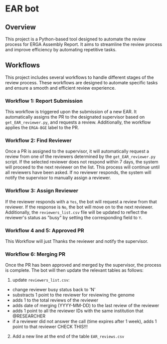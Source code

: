 # EAR bot


## Overview

This project is a Python-based tool designed to automate the review process for ERGA Assembly Report. It aims to streamline the review process and improve efficiency by automating repetitive tasks.

## Workflows

This project includes several workflows to handle different stages of the review process. These workflows are designed to automate specific tasks and ensure a smooth and efficient review experience.

### Workflow 1: Report Submission

This workflow is triggered upon the submission of a new EAR. It automatically assigns the PR to the designated supervisor based on `get_EAR_reviewer.py`, and requests a review. Additionally, the workflow applies the `ERGA-BGE` label to the PR.

### Workflow 2: Find Reviewer

Once a PR is assigned to the supervisor, it will automatically request a review from one of the reviewers determined by the `get_EAR_reviewer.py` script. If the selected reviewer does not respond within 7 days, the system will proceed to the next reviewer on the list. This process will continue until all reviewers have been asked. If no reviewer responds, the system will notify the supervisor to manually assign a reviewer.

### Workflow 3: Assign Reviewer

If the reviewer responds with a `Yes`, the bot will request a review from that reviewer. If the response is `No`, the bot will move on to the next reviewer.
Additionally, the `reviewers_list.csv` file will be updated to reflect the reviewer's status as "busy" by setting the corresponding field to `Y`.

### Workflow 4 and 5: Approved PR

This Workflow will just Thanks the reviewer and notify the supervisor.


### Workflow 6: Merging PR

Once the PR has been approved and merged by the supervisor, the process is complete. The bot will then update the relevant tables as follows:

1. update `reviewers_list.csv`:

- change reviewer busy status back to 'N'
- substracts 1 point to the reviewer for reviewing the genome
- adds 1 to the total reviews of the reviewer
- adds date of merging (YYYY-MM-DD) to the last review of the reviewer
- adds 1 point to all the reviewer IDs with the same institution that @RESEARCHER
- if a reviewer did not answer the call (time expires after 1 week), adds 1 point to that reviewer CHECK THIS!!!

2. Add a new line at the end of the table `EAR_reviews.csv`